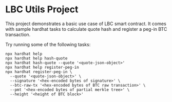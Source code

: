 # LBC Utils Project

This project demonstrates a basic use case of LBC smart contract. It comes with sample hardhat tasks to calculate quote hash and
register a peg-in BTC transaction.

Try running some of the following tasks:

```shell
npx hardhat help
npx hardhat help hash-quote
npx hardhat hash-quote --quote '<quote-json-object>'
npx hardhat help register-peg-in
npx hardhat register-peg-in \
  --quote '<quote-json-object>' \
  --signature '<hex-encoded bytes of signature>' \
  --btc-raw-tx '<hex-encoded bytes of BTC raw transaction>' \
  --pmt '<hex-encoded bytes of partial merkle tree>' \
  --height '<height of BTC block>'
```
